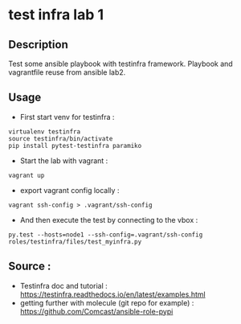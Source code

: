 # test infra lab 1

## Description 

Test some ansible playbook with testinfra framework.
Playbook and vagrantfile reuse from ansible lab2.

## Usage 

- First start venv for testinfra : 
```
virtualenv testinfra
source testinfra/bin/activate
pip install pytest-testinfra paramiko
```

- Start the lab with vagrant :
```
vagrant up
```

- export vagrant config locally :
```
vagrant ssh-config > .vagrant/ssh-config
```

- And then execute the test by connecting to the vbox :
```
py.test --hosts=node1 --ssh-config=.vagrant/ssh-config roles/testinfra/files/test_myinfra.py
```

## Source : 

- Testinfra doc and tutorial : https://testinfra.readthedocs.io/en/latest/examples.html
- getting further with molecule (git repo for example) : https://github.com/Comcast/ansible-role-pypi